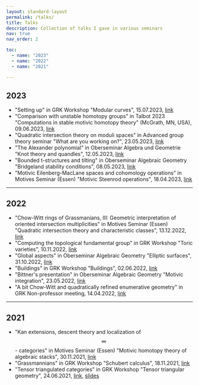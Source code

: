 ```yaml
---
layout: standard-layout
permalink: /talks/
title: Talks
description: Collection of talks I gave in various seminars
nav: true
nav_order: 2

toc:
  - name: "2023"
  - name: "2022"
  - name: "2021"

---
```


## 2023
- "Setting up" in GRK Workshop "Modular curves", 15.07.2023, [link](https://www.math.uni-duesseldorf.de/~grk2240/schedule_SS23.html)
- "Comparison with unstable homotopy groups" in Talbot 2023 "Computations in stable motivic homotopy theory" (McGrath, MN, USA), 09.06.2023, [link](https://math.mit.edu/events/talbot/index.php?year=2023)
- "Quadratic intersection theory on moduli spaces" in Advanced group theory seminar "What are you working on?", 23.05.2023, [link](https://www.math.uni-duesseldorf.de/~internet/Seminar_Groups/)
- "The Alexander polynomial" in Oberseminar Algebra und Geometrie "Knot theory and quandles", 12.05.2023, [link](https://www.math.uni-duesseldorf.de/~internet/OberseminarAlgGeo/)
- "Bounded t-structures and tilting" in Oberseminar Algebraic Geometry "Bridgeland stability conditions", 08.05.2023, [link](https://reh.math.uni-duesseldorf.de/~schroeer/23_ss_Oberseminar/Oberseminar_AlgebraischeGeometrie_ss2023.html)
- "Motivic Eilenberg-MacLane spaces and cohomology operations" in Motives Seminar (Essen) "Motivic Steenrod operations", 18.04.2023, [link](https://www.esaga.uni-due.de/marc.levine/Courses/2023/MotivesSeminarSS/)

***

## 2022
- "Chow-Witt rings of Grassmanians, III: Geometric interpretation of oriented intersection multiplicities" in Motives Seminar (Essen) "Quadratic intersection theory and characteristic classes", 13.12.2022, [link](https://www.esaga.net/marc.levine/Courses/2022/MotivesSeminarWS/)
- "Computing the topological fundamental group" in GRK Workshop "Toric varieties", 10.11.2022, [link](https://www.math.uni-duesseldorf.de/~grk2240/workshop_WS2223.html)
- "Global aspects" in Oberseminar Algebraic Geometry "Elliptic surfaces", 31.10.2022, [link](https://reh.math.uni-duesseldorf.de/~schroeer/22_ws_Oberseminar/Oberseminar_AlgebraischeGeometrie_ws2022.html)
- "Buildings" in GRK Workshop "Buildings", 02.06.2022, [link](https://www.math.uni-duesseldorf.de/~grk2240/workshop_SS22.html)
- "Bittner's presentation" in Oberseminar Algebraic Geometry "Motivic integration", 23.05.2022, [link](https://reh.math.uni-duesseldorf.de/%7Eschroeer/22_ss_Oberseminar/Oberseminar_AlgebraischeGeometrie_ss2022.html)
- "A bit Chow-Witt and quadratically refined enumerative geometry" in GRK Non-professor meeting, 14.04.2022, [link](https://www.math.uni-duesseldorf.de/~grk2240/schedule_SS22.html)

*** 

## 2021
- "Kan extensions, descent theory and localization of $$\infty$$ - categories" in Motives Seminar (Essen) "Motivic homotopy theory of algebraic stacks", 30.11.2021, [link](https://www.esaga.net/marc.levine/Courses/2021/MotivesSeminarWS/)
- "Grassmannians" in GRK Workshop "Schubert calculus", 18.11.2021, [link](https://www.math.uni-duesseldorf.de/~grk2240/workshop_WS2122.html)
- "Tensor triangulated categories" in GRK Workshop "Tensor triangular geometry", 24.06.2021, [link](https://www.math.uni-duesseldorf.de/~grk2240/workshop_SS21.html), [slides](/assets/pdf/TensorTriangulatedCategories_handout.pdf)
